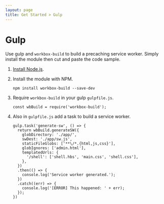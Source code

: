 ```yaml
---
layout: page
title: Get Started > Gulp
---
```


# Gulp

Use gulp and `workbox-build` to build a precaching service worker. Simply
install the module then cut and paste the code sample.

1. [Install Node.js](https://nodejs.org/en/).
1. Install the module with NPM.

    ```
    npm install workbox-build --save-dev
    ```

1. Require `workbox-build` in your gulp `gulpfile.js`.

    ```
    const wbBuild = require('workbox-build');
    ```

1. Also in `gulpfile.js` add a task to build a service worker.

    ```
    gulp.task('generate-sw', () => {
      return wbBuild.generateSW({
        globDirectory: './app/',
        swDest: './app/sw.js',
        staticFileGlobs: ['**\/*.{html,js,css}'],
        globIgnores: ['admin.html'],
        templatedUrls: {
          '/shell': ['shell.hbs', 'main.css', 'shell.css'],
        },
      })
      .then(() => {
        console.log('Service worker generated.');
      })
      .catch((err) => {
        console.log('[ERROR] This happened: ' + err);
      });
    })
    ```
